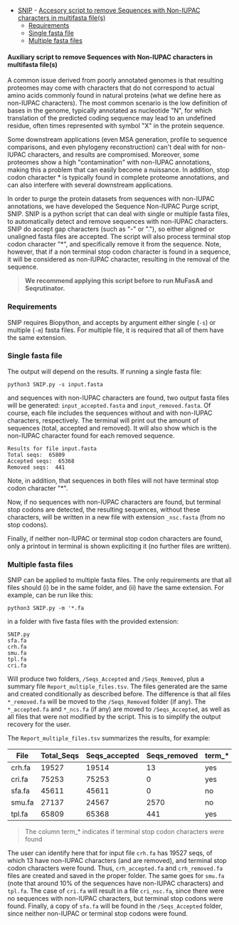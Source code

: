 - [SNIP](#snip)
      - [Accesory script to remove Sequences with Non-IUPAC characters in multifasta file(s)](#accesory-script-to-remove-sequences-with-non-iupac-characters-in-multifasta-files)
    - [Requirements](#requirements)
    - [Single fasta file](#single-fasta-file)
    - [Multiple fasta files](#multiple-fasta-files)


#### Auxiliary script to remove Sequences with Non-IUPAC characters in multifasta file(s) 

A common issue derived from poorly annotated genomes is that resulting proteomes may come with characters that do not correspond to actual amino acids commonly found in natural proteins (what we define here as non-IUPAC characters). 
The most common scenario is the low definition of bases in the genome, typically annotated as nucleotide "N", for which translation of the predicted coding sequence may lead to an undefined residue, often times represented with symbol "X" in the protein sequence. 

Some downstream applications (even MSA generation, profile to sequence comparisons, and even phylogeny reconstruction) can't deal with for non-IUPAC characters, and results are compromised. Moreover, some proteomes show a high "contamination" with non-IUPAC annotations, making this a problem that can easily become a nuissance. In addition, stop codon character * is typically found in complete proteome annotations, and can also interfere with several downstream applications.  

In order to purge the protein datasets from sequences with non-IUPAC annotations, we have developed the Sequence Non-IUPAC Purge script, SNIP. SNIP is a python script that can deal with single or multiple fasta files, to automatically detect and remove sequences with non-IUPAC characters. SNIP do accept gap characters (such as "-" or "."), so either aligned or unaligned fasta files are accepted. The script will also process terminal stop codon character "*", and specifically remove it from the sequence. Note, however, that if a non terminal stop codon character is found in a sequence, it will be considered as non-IUPAC character, resulting in the removal of the sequence.

>**We recommend applying this script before to run MuFasA and Seqrutinator.** 

### Requirements

SNIP requires Biopython, and accepts by argument either single (`-s`) or multiple (`-m`) fasta files. For multiple file, it is required that all of them have the same extension. 

### Single fasta file
The output will depend on the results. If running a single fasta file:

`python3 SNIP.py -s input.fasta` 

and sequences with non-IUPAC characters are found, two output fasta files will be generated: `input_accepted.fasta` and `input_removed.fasta`. Of course, each file includes the sequences without and with non-IUPAC characters, respectively. The terminal will print out the amount of sequences (total, accepted and removed). It will also show which is the non-IUPAC character found for each removed sequence.

```
Results for file input.fasta
Total seqs:  65809
Accepted seqs:  65368
Removed seqs:  441
```
Note, in addition, that sequences in both files will not have terminal stop codon character "*".

Now, if no sequences with non-IUPAC characters are found, but terminal stop codons are detected, the resulting sequences, without these characters, will be written in a new file with extension `_nsc.fasta` (from no stop codons).

Finally, if neither non-IUPAC or terminal stop codon characters are found, only a printout in terminal is shown expliciting it (no further files are written). 

### Multiple fasta files
SNIP can be applied to multiple fasta files. The only requirements are that all files should (i) be in the same folder, and (ii) have the same extension. For example, can be run like this: 

`python3 SNIP.py -m '*.fa`  

in a folder with five fasta files with the provided extension:

```
SNIP.py
sfa.fa
crh.fa
smu.fa
tpl.fa
cri.fa
```

Will produce two folders, `/Seqs_Accepted` and `/Seqs_Removed`, plus a summary file `Report_multiple_files.tsv`. The files generated are the same and created conditionally as described before. The difference is that all files `*_removed.fa` will be moved to the `/Seqs_Removed` folder (if any). The `*_accepted.fa` and `*_ncs.fa` (if any) are moved to `/Seqs_Accepted`, as well as all files that were not modified by the script. This is to simplify the output recovery for the user. 

The `Report_multiple_files.tsv` summarizes the results, for example:

| File           | Total_Seqs | Seqs_accepted | Seqs_removed | term_* |
|----------------|------------|---------------|--------------|--------|
| crh.fa         | 19527      | 19514         | 13           | yes    |
| cri.fa | 75253      | 75253         | 0            | yes    |
| sfa.fa | 45611      | 45611         | 0            | no     |
| smu.fa | 27137      | 24567         | 2570         | no     |
| tpl.fa | 65809      | 65368         | 441          | yes    |
> The column term_* indicates if terminal stop codon characters were found

The user can identify here that for input file `crh.fa` has 19527 seqs, of which 13 have non-IUPAC characters (and are removed), and terminal stop codon characters were found. Thus, `crh_accepted.fa` and `crh_removed.fa` files are created and saved in the proper folder. The same goes for `smu.fa` (note that around 10% of the sequences have non-IUPAC characters) and `tpl.fa`. 
The case of `cri.fa` will result in a file `cri_nsc.fa`, since there were no sequences with non-IUPAC characters, but terminal stop codons were found. 
Finally, a copy of `sfa.fa` will be found in the `/Seqs_Accepted` folder, since neither non-IUPAC or terminal stop codons were found. 
